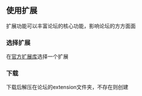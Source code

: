 ## 使用扩展

扩展功能可以丰富论坛的核心功能，影响论坛的方方面面

### 选择扩展

在[官方扩展库](https://docs.stuoe.cn/#/extension/list)选择一个扩展

### 下载

下载后解压在论坛的extension文件夹，不存在则创建

